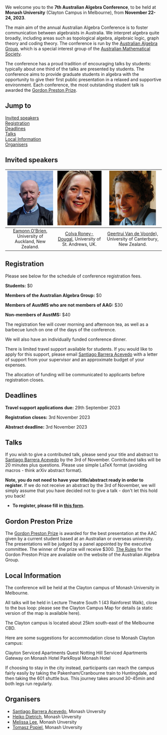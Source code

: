 We welcome you to the **7th Australian Algebra Conference**, to be held at **Monash University** (Clayton Campus in Melbourne), from **November 22-24, 2023**.

The main aim of the annual Australian Algebra Conference is to foster communication between algebraists in Australia. We interpret algebra quite broadly, including areas such as topological algebra, algebraic logic, graph theory and coding theory. The conference is run by the [Australian Algebra Group](https://sites.google.com/a/ltumathstats.com/austalg/about-us), which is a special interest group of the [Australian Mathematical Society](https://austms.org.au/).

The conference has a proud tradition of encouraging talks by students: typically about one third of the talks are presented by students. The conference aims to provide graduate students in algebra with the opportunity to give their first public presentation in a relaxed and supportive environment. Each conference, the most outstanding student talk is awarded the [Gordon Preston Prize](https://sites.google.com/a/ltumathstats.com/austalg/gordon-preston-prize).

## Jump to
<a href="#inv-sp">Invited speakers</a><br />
<a href="#rego">Registration</a><br />
<a href="#dead">Deadlines</a><br />
<a href="#talks">Talks</a><br />
<a href="#local">Local Information</a><br />
<a href="#us">Organisers</a><br />

<h2 id="inv-sp">Invited speakers</h2>

| <img src="eamonn.jpg" style="object-fit:cover;width:150px;height:175px;"> | <img src="colva2.jpg" style="object-fit:cover;width:150px;height:175px;"> | <img src="geertrui.jpg" style="object-fit:cover;width:150px;height:175px;"> |
|:--:|:--:|:--:|
[Eamonn O'Brien](https://www.math.auckland.ac.nz/~obrien/), University of Auckland, New Zealand. | [Colva Roney-Dougal](https://www.st-andrews.ac.uk/mathematics-statistics/people/cmr1/), University of St. Andrews, UK. |[Geertrui Van de Voorde](https://www.canterbury.ac.nz/engineering/contact-us/people/geertrui-van-de-voorde.html)), University of Canterbury, New Zealand. |


<h2 id="rego">Registration</h2>

Please see below for the schedule of conference registration fees.

**Students:** $0

**Members of the Australian Algebra Group:** $0

**Members of AustMS who are not members of AAG:** $30

**Non-members of AustMS:** $40

The registration fee will cover morning and afternoon tea, as well as a barbecue lunch on one of the days of the conference.

We will also have an individually funded conference dinner.

There is limited travel support available for students. If you would like to apply for this support, please email [Santiago Barrera Acevedo](mailto:santiago.barrera.acevedo@monash.edu?subject=Student%20funding%20application%20for%20AAC) with a letter of support from your supervisor and an approximate budget of your expenses.

The allocation of funding will be communicated to applicants before registration closes.

<h2 id="dead">Deadlines</h2>

**Travel support applications due:** 29th September 2023

**Registration closes:** 3rd November 2023

**Abstract deadline:** 3rd November 2023

<h2 id="talks">Talks</h2>

If you wish to give a contributed talk, please send your title and abstract to [Santiago Barrera Acevedo](mailto:santiago.barrera.acevedo@monash.edu?subject=Student%20funding%20application%20for%20AAC) by the 3rd of November. Contributed talks will be 20 minutes plus questions. Please use simple LaTeX format (avoiding macros - think arXiv abstract format).

**Note, you do not need to have your title/abstract ready in order to register.** If we do not receive an abstract by the 3rd of November, we will simply assume that you have decided not to give a talk - don't let this hold you back!

- **To register, please fill in [this form](https://forms.gle/HifdrEdRzJRnovBd6).**


## Gordon Preston Prize

The [Gordon Preston Prize](https://sites.google.com/a/ltumathstats.com/austalg/gordon-preston-prize) is awarded for the best presentation at the AAC given by a current student based at an Australian or overseas university. The presentations will be judged by a panel appointed by the executive committee. The winner of the prize will receive $300. [The Rules](https://sites.google.com/a/ltumathstats.com/austalg/rules-for-the-gordon-preston-prize) for the Gordon Preston Prize are available on the website of the Australian Algebra Group. 

<h2 id="local">Local Information</h2>
The conference will be held at the Clayton campus of Monash University in Melbourne.

All talks will be held in Lecture Theatre South 1 (43 Rainforest Walk), close to the bus loop: please see the Clayton Campus Map for details (a static version of the map is available here).

The Clayton campus is located about 25km south-east of the Melbourne CBD.

Here are some suggestions for accommodation close to Monash Clayton campus:

Clayton Serviced Apartments
Quest Notting Hill Serviced Apartments
Gateway on Monash Hotel
ParkRoyal Monash Hotel 

If choosing to stay in the city instead, participants can reach the campus fairly easily by taking the Pakenham/Cranbourne train to Huntingdale, and then taking the 601 shuttle bus. This journey takes around 30-45min and both legs run regularly.


<h2 id="us">Organisers</h2>

- [Santiago Barrera Acevedo](https://users.monash.edu/~sacevedo/), Monash Unversity
- [Heiko Dietrich](https://users.monash.edu/~heikod/), Monash Unversity
- [Melissa Lee](https://melissamaths.wordpress.com/), Monash Unversity
- [Tomasz Popiel](https://tomasz-popiel.github.io/index.html), Monash Unversity

